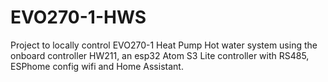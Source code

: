 # EVO270-1-HWS
Project to locally control EVO270-1 Heat Pump Hot water system using the onboard controller HW211, an esp32 Atom S3 Lite controller with RS485, ESPhome config wifi and Home Assistant.
